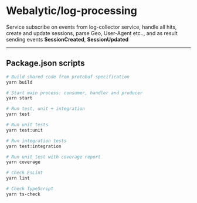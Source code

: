 # Webalytic/log-processing

Service subscribe on events from log-collector service, handle all hits, create and update sessions, parse Geo, User-Agent etc.., and as result sending events **SessionCreated**, **SessionUpdated**

---
## Package.json scripts

```bash
# Build shared code from protobuf specification
yarn build

# Start main process: consumer, handler and producer 
yarn start

# Run test, unit + integration
yarn test

# Run unit tests
yarn test:unit

# Run integration tests
yarn test:integration

# Run unit test with coverage report 
yarn coverage

# Check EsLint
yarn lint

# Check TypeScript
yarn ts-check
```
